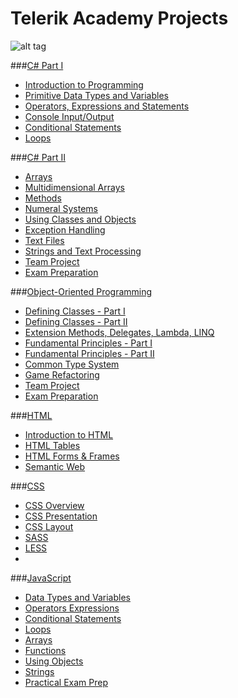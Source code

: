 Telerik Academy Projects
=======
![alt tag](https://raw2.github.com/unbelt/Telerik/master/TelerikNinja.gif)


###[C# Part I](https://github.com/unbelt/Telerik/tree/master/Homeworks/01.CSharpPartOne)
  - [Introduction to Programming](https://github.com/unbelt/Telerik/tree/master/Homeworks/01.CSharpPartOne/01.IntroductionToProgramming)
  - [Primitive Data Types and Variables](https://github.com/unbelt/Telerik/tree/master/Homeworks/01.CSharpPartOne/02.PrimitiveDataTypesAndVariables)
  - [Operators, Expressions and Statements](https://github.com/unbelt/Telerik/tree/master/Homeworks/01.CSharpPartOne/03.OperatorsExpressionsAndStatements)
  - [Console Input/Output](https://github.com/unbelt/Telerik/tree/master/Homeworks/01.CSharpPartOne/04.ConsoleInputOutput)
  - [Conditional Statements](https://github.com/unbelt/Telerik/tree/master/Homeworks/01.CSharpPartOne/05.ConditionalStatements)
  - [Loops](https://github.com/unbelt/Telerik/tree/master/Homeworks/01.CSharpPartOne/06.Loops)

###[C# Part II](https://github.com/unbelt/Telerik/tree/master/Homeworks/02.CSharpPartTwo)
  - [Arrays](https://github.com/unbelt/Telerik/tree/master/Homeworks/02.CSharpPartTwo/01.Arrays)
  - [Multidimensional Arrays](https://github.com/unbelt/Telerik/tree/master/Homeworks/02.CSharpPartTwo/02.MultidimensionalArrays)
  - [Methods](https://github.com/unbelt/Telerik/tree/master/Homeworks/02.CSharpPartTwo/03.Methods)
  - [Numeral Systems](https://github.com/unbelt/Telerik/tree/master/Homeworks/02.CSharpPartTwo/04.NumeralSystems)
  - [Using Classes and Objects](https://github.com/unbelt/Telerik/tree/master/Homeworks/02.CSharpPartTwo/05.UsingClassesAndObjects)
  - [Exception Handling](https://github.com/unbelt/Telerik/tree/master/Homeworks/02.CSharpPartTwo/06.ExceptionHandling)
  - [Text Files](https://github.com/unbelt/Telerik/tree/master/Homeworks/02.CSharpPartTwo/07.TextFiles)
  - [Strings and Text Processing](https://github.com/unbelt/Telerik/tree/master/Homeworks/02.CSharpPartTwo/08.StringsAndTextProcessing)
  - [Team Project](https://github.com/unbelt/Telerik/tree/master/Teamworks/Asteroids)
  - [Exam Preparation](https://github.com/unbelt/Telerik/tree/master/Homeworks/02.CSharpPartTwo/10.PracticalPreparation)

###[Object-Oriented Programming](https://github.com/unbelt/Telerik/tree/master/Homeworks/03.OOP)
  - [Defining Classes - Part I](https://github.com/unbelt/Telerik/tree/master/Homeworks/03.OOP/01.DefiningClasses-PartOne)
  - [Defining Classes - Part II](https://github.com/unbelt/Telerik/tree/master/Homeworks/03.OOP/02.DefiningClasses-PartTwo)
  - [Extension Methods, Delegates, Lambda, LINQ](https://github.com/unbelt/Telerik/tree/master/Homeworks/03.OOP/03.ExtensionMethods-Delegates-Lambda-LINQ)
  - [Fundamental Principles - Part I](https://github.com/unbelt/Telerik/tree/master/Homeworks/03.OOP/04.OOP-Principles-PartOne)
  - [Fundamental Principles - Part II](https://github.com/unbelt/Telerik/tree/master/Homeworks/03.OOP/05.OOP-Principles-PartTwo)
  - [Common Type System](https://github.com/unbelt/Telerik/tree/master/Homeworks/03.OOP/06.CommonTypeSystem)
  - [Game Refactoring](https://github.com/unbelt/Telerik/tree/master/Homeworks/03.OOP/AcademyPopcorn)
  - [Team Project](https://github.com/unbelt/Telerik/tree/master/Teamworks/RentalSystem)
  - [Exam Preparation](https://github.com/unbelt/Telerik/tree/master/Homeworks/03.OOP/Exam-Practice)

###[HTML](https://github.com/unbelt/Telerik/tree/master/Homeworks/04a.HTML)
  - [Introduction to HTML](https://github.com/unbelt/Telerik/tree/master/Homeworks/04a.HTML/01.HTML-Intro)
  - [HTML Tables](https://github.com/unbelt/Telerik/tree/master/Homeworks/04a.HTML/02.HTML-Tables)
  - [HTML Forms & Frames](https://github.com/unbelt/Telerik/tree/master/Homeworks/04a.HTML/03.HTML-Forms)
  - [Semantic Web](https://github.com/unbelt/Telerik/tree/master/Homeworks/04a.HTML/04.HTML-Semantic)

###[CSS](https://github.com/unbelt/Telerik/tree/master/Homeworks/04b.CSS)
  - [CSS Overview](https://github.com/unbelt/Telerik/tree/master/Homeworks/04b.CSS/01.CSS-Overview)
  - [CSS Presentation](https://github.com/unbelt/Telerik/tree/master/Homeworks/04b.CSS/02.CSS-Presentation)
  - [CSS Layout](https://github.com/unbelt/Telerik/tree/master/Homeworks/04b.CSS/03.CSS-Layout)
  - [SASS](https://github.com/unbelt/Telerik/tree/master/Homeworks/04b.CSS/04.CSS-SASS)
  - [LESS](https://github.com/unbelt/Telerik/tree/master/Homeworks/04b.CSS/05.CSS-LESS)
  - 
###[JavaScript](https://github.com/unbelt/Telerik/tree/master/Homeworks/05a.JavaScript)
  - [Data Types and Variables](https://github.com/unbelt/Telerik/tree/master/Homeworks/05a.JavaScript/01.Data-Types-and-Variables)
  - [Operators Expressions](https://github.com/unbelt/Telerik/tree/master/Homeworks/05a.JavaScript/02.Operators-Expressions)
  - [Conditional Statements](https://github.com/unbelt/Telerik/tree/master/Homeworks/05a.JavaScript/03.Conditional-Statements)
  - [Loops](https://github.com/unbelt/Telerik/tree/master/Homeworks/05a.JavaScript/04.Loops)
  - [Arrays](https://github.com/unbelt/Telerik/tree/master/Homeworks/05a.JavaScript/05.Arrays)
  - [Functions](https://github.com/unbelt/Telerik/tree/master/Homeworks/05a.JavaScript/06.Functions)
  - [Using Objects](https://github.com/unbelt/Telerik/tree/master/Homeworks/05a.JavaScript/07.Using-Objects)
  - [Strings](https://github.com/unbelt/Telerik/tree/master/Homeworks/05a.JavaScript/08.Strings)
  - [Practical Exam Prep](https://github.com/unbelt/Telerik/tree/master/Homeworks/05a.JavaScript/09.Practical-Exam-Prep)
